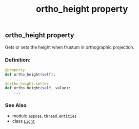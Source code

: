 ﻿---
title: ortho_height property
second_title: Aspose.3D for Python via .NET API References
description: 
type: docs
weight: 250
url: /python-net/aspose.threed.entities/light/ortho_height/
is_root: false
---

## ortho_height property


Gets or sets the height when frustum in orthographic projection.
### Definition:
```python
@property
def ortho_height(self):
    ...
@ortho_height.setter
def ortho_height(self, value):
    ...
```

### See Also
* module [`aspose.threed.entities`](../../)
* class [`Light`](/3d/python-net/aspose.threed.entities/light)
